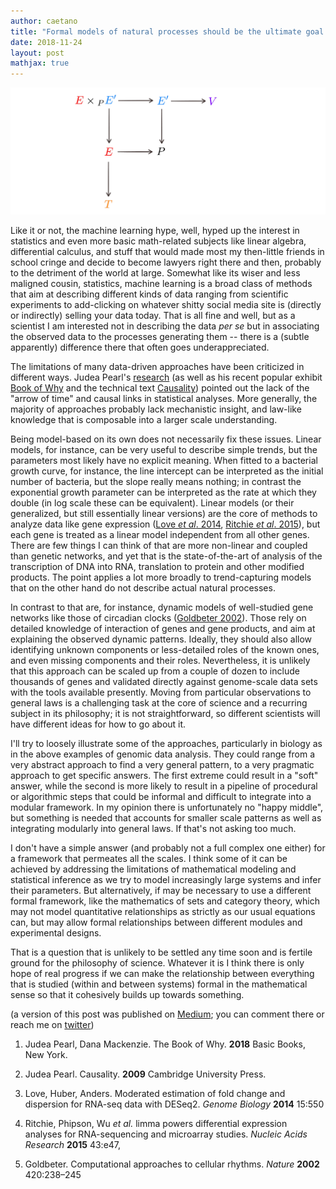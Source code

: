 ```yaml
---
author: caetano
title: "Formal models of natural processes should be the ultimate goal of quantitative descriptions in science"
date: 2018-11-24
layout: post
mathjax: true
---
```


<img src="/images/experiment_span.png" class="textwidth">

Like it or not, the machine learning hype, well, hyped up the interest in statistics and even more basic math-related subjects like linear algebra, differential calculus, and stuff that would made most my then-little friends in school cringe and decide to become lawyers right there and then, probably to the detriment of the world at large.
Somewhat like its wiser and less maligned cousin, statistics, machine learning is a broad class of methods that aim at describing different kinds of data ranging from scientific experiments to add-clicking on whatever shitty social media site is (directly or indirectly) selling your data today. That is all fine and well, but as a scientist I am interested not in describing the data _per se_ but in associating the observed data to the processes generating them -- there is a (subtle apparently) difference there that often goes underappreciated.

The limitations of many data-driven approaches have been criticized in different ways. Judea Pearl's [research](http://bayes.cs.ucla.edu/) (as well as his recent popular exhibit [Book of Why](http://bayes.cs.ucla.edu/WHY/) and the technical text [Causality](https://www.cambridge.org/us/academic/subjects/philosophy/philosophy-science/causality?format=HB&isbn=9780521895606)) pointed out the lack of the "arrow of time" and causal links in statistical analyses.
More generally, the majority of approaches probably lack mechanistic insight, and law-like knowledge that is composable into a larger scale understanding.

Being model-based on its own does not necessarily fix these issues.
Linear models, for instance, can be very useful to describe simple trends, but the parameters most likely have no explicit meaning. When fitted to a bacterial growth curve, for instance, the line intercept can be interpreted as the initial number of bacteria, but the slope really means nothing; in contrast the exponential growth parameter can be interpreted as the rate at which they double (in log scale these can be equivalent).
Linear models (or their generalized, but still essentially linear versions) are the core of methods to analyze data like gene expression ([Love _et al_. 2014](https://genomebiology.biomedcentral.com/articles/10.1186/s13059-014-0550-8), [Ritchie _et al_. 2015](https://academic.oup.com/nar/article/43/7/e47/2414268)), but each gene is treated as a linear model independent from all other genes.
There are few things I can think of that are more non-linear and coupled than genetic networks, and yet that is the state-of-the-art of analysis of the transcription of DNA into RNA, translation to protein and other modified products.
The point applies a lot more broadly to trend-capturing models that on the other hand do not describe actual natural processes.

In contrast to that are, for instance, dynamic models of well-studied gene networks like those of circadian clocks ([Goldbeter 2002](https://www.nature.com/articles/nature01259)). Those rely on detailed knowledge of interaction of genes and gene products, and aim at explaining the observed dynamic patterns. Ideally, they should also allow identifying unknown components or less-detailed roles of the known ones, and even missing components and their roles. Nevertheless, it is unlikely that this approach can be scaled up from a couple of dozen to include thousands of genes and validated directly against genome-scale data sets with the tools available presently.
Moving from particular observations to general laws is a challenging task at the core of science and a recurring subject in its philosophy; it is not straightforward, so different scientists will have different ideas for how to go about it.

I'll try to loosely illustrate some of the approaches, particularly in biology as in the above examples of genomic data analysis. They could range from a very abstract approach to find a very general pattern, to a very pragmatic approach to get specific answers. The first extreme could result in a "soft" answer, while the second is more likely to result in a pipeline of procedural or algorithmic steps that could be informal and difficult to integrate into a modular framework. In my opinion there is unfortunately no "happy middle", but something is needed that accounts for smaller scale patterns as well as integrating modularly into general laws. If that's not asking too much.

I don't have a simple answer (and probably not a full complex one either) for a framework that permeates all the scales. I think some of it can be achieved by addressing the limitations of mathematical modeling and statistical inference as we try to model increasingly large systems and infer their parameters. But alternatively, if may be necessary to use a different formal framework, like the mathematics of sets and category theory, which may not model quantitative relationships as strictly as our usual equations can, but may allow formal relationships between different modules and experimental designs.

That is a question that is unlikely to be settled any time soon and is fertile ground for the philosophy of science. Whatever it is I think there is only hope of real progress if we can make the relationship between everything that is studied (within and between systems) formal in the mathematical sense so that it cohesively builds up towards something.

(a version of this post was published on [Medium](https://medium.com/@caesoma/formal-models-of-natural-processes-should-be-the-ultimate-goal-of-quantitative-descriptions-in-d6d1ce2b5a2e); you can comment there or reach me on [twitter](https://twitter.com/caesoma))

1. Judea Pearl, Dana Mackenzie. The Book of Why. **2018** Basic Books, New York.

2. Judea Pearl. Causality. **2009** Cambridge University Press.

3. Love, Huber, Anders. Moderated estimation of fold change and dispersion for RNA-seq data with DESeq2. _Genome Biology_ **2014** 15:550

4. Ritchie, Phipson, Wu  _et al._ limma powers differential expression analyses for RNA-sequencing and microarray studies. _Nucleic Acids Research_ **2015** 43:e47,

5. Goldbeter. Computational approaches to cellular rhythms. _Nature_ **2002** 420:238–245

<!-- [//]: # (comment) -->
